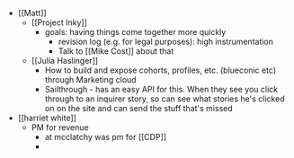 - [[Matt]]
	- [[Project Inky]]
		- goals: having things come together more quickly
			- revision log (e.g. for legal purposes): high instrumentation
			- Talk to [[Mike Cost]] about that
	- [[Julia Haslinger]]
		- How to build and expose cohorts, profiles, etc. (blueconic etc) through Marketing cloud
		- Sailthrough - has an easy API for this. When they see you click through to an inquirer story, so can see what stories he's clicked on on the site and can send the stuff that's missed
- [[harriet white]]
	- PM for revenue
		- at mcclatchy was pm for [[CDP]]
		-